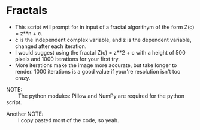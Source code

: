 # Fractals
* This script will prompt for in input of a fractal algorithym of the form Z(c) = z**n + c.
* c is the independent complex variable, and z is the dependent variable, changed after each iteration.
* I would suggest using the fractal Z(c) = z**2 + c with a height of 500 pixels and 1000 iterations for your first try.
* More iterations make the image more accurate, but take longer to render. 1000 iterations is a good value if your're resolution isn't too crazy.

NOTE:<br/>
&nbsp;
&nbsp;
&nbsp;
&nbsp;
The python modules: Pillow and NumPy are required for the python script.

Another NOTE:<br/>
&nbsp;
&nbsp;
&nbsp;
&nbsp;
I copy pasted most of the code, so yeah.
